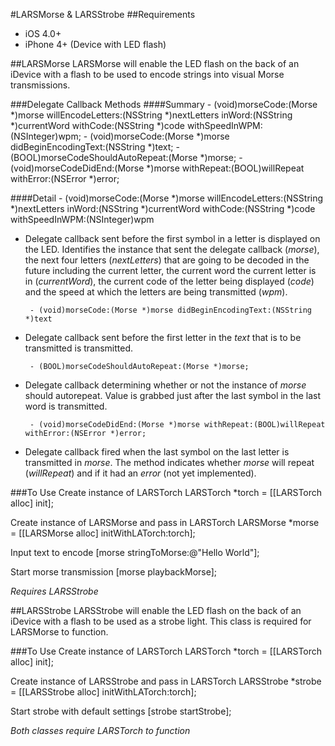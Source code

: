 #LARSMorse & LARSStrobe
##Requirements
 - iOS 4.0+
 - iPhone 4+ (Device with LED flash)

##LARSMorse
LARSMorse will enable the LED flash on the back of an iDevice with a flash to be used to encode strings into visual Morse transmissions.

###Delegate Callback Methods
####Summary
    - (void)morseCode:(Morse *)morse willEncodeLetters:(NSString *)nextLetters inWord:(NSString *)currentWord withCode:(NSString *)code withSpeedInWPM:(NSInteger)wpm;
    - (void)morseCode:(Morse *)morse didBeginEncodingText:(NSString *)text;
    - (BOOL)morseCodeShouldAutoRepeat:(Morse *)morse;
    - (void)morseCodeDidEnd:(Morse *)morse withRepeat:(BOOL)willRepeat withError:(NSError *)error;

####Detail
    - (void)morseCode:(Morse *)morse willEncodeLetters:(NSString *)nextLetters inWord:(NSString *)currentWord withCode:(NSString *)code withSpeedInWPM:(NSInteger)wpm  
 - Delegate callback sent before the first symbol in a letter is displayed on the LED.  Identifies the instance that sent the delegate callback (*morse*), the next four letters (*nextLetters*) that are going to be decoded in the future including the current letter, the current word the current letter is in (*currentWord*), the current code of the letter being displayed (*code*) and the speed at which the letters are being transmitted (*wpm*).

        - (void)morseCode:(Morse *)morse didBeginEncodingText:(NSString *)text
 - Delegate callback sent before the first letter in the *text* that is to be transmitted is transmitted.

        - (BOOL)morseCodeShouldAutoRepeat:(Morse *)morse;
 - Delegate callback determining whether or not the instance of *morse* should autorepeat.  Value is grabbed just after the last symbol in the last word is transmitted.
    
        - (void)morseCodeDidEnd:(Morse *)morse withRepeat:(BOOL)willRepeat withError:(NSError *)error;
 - Delegate callback fired when the last symbol on the last letter is transmitted in *morse*.  The method indicates whether *morse* will repeat (*willRepeat*) and if it had an *error* (not yet implemented).
    
###To Use
Create instance of LARSTorch
    LARSTorch *torch = [[LARSTorch alloc] init];

Create instance of LARSMorse and pass in LARSTorch
    LARSMorse *morse = [[LARSMorse alloc] initWithLATorch:torch];
    
Input text to encode
    [morse stringToMorse:@"Hello World"];
    
Start morse transmission
    [morse playbackMorse];
  
*Requires LARSStrobe*

##LARSStrobe
LARSStrobe will enable the LED flash on the back of an iDevice with a flash to be used as a strobe light.  This class is required for LARSMorse to function.

###To Use
Create instance of LARSTorch
    LARSTorch *torch = [[LARSTorch alloc] init];

Create instance of LARSStrobe and pass in LARSTorch
    LARSStrobe *strobe = [[LARSStrobe alloc] initWithLATorch:torch];
    
Start strobe with default settings
    [strobe startStrobe];

*Both classes require LARSTorch to function*